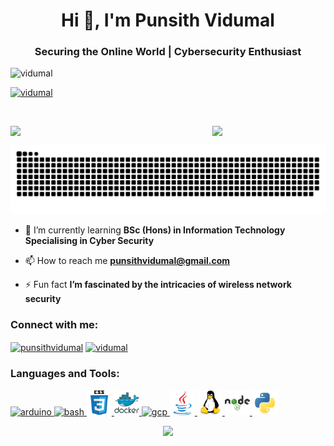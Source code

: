 <h1 align="center">Hi 👋, I'm Punsith Vidumal</h1>
<h3 align="center">Securing the Online World | Cybersecurity Enthusiast</h3>

<p align="left"> <img src="https://komarev.com/ghpvc/?username=vidumal&label=Profile%20views&color=0e75b6&style=flat" alt="vidumal" /> </p>

<p align="left"> <a href="https://github.com/ryo-ma/github-profile-trophy"><img src="https://github-profile-trophy.vercel.app/?username=vidumal" alt="vidumal" /></a> </p>

<p align="left"> <a href="https://twitter.com/" target="blank"><img src="https://img.shields.io/twitter/follow/?logo=twitter&style=for-the-badge" alt="" /></a> </p>


<img align="left" src="https://github-readme-streak-stats.herokuapp.com/?user=Vidumal&theme=aura&hide_border=true" width="50%" />
<img align="right" src="https://github-readme-stats.vercel.app/api/top-langs/?username=Vidumal&theme=aura&hide_border=true&include_all_commits=true&count_private=true&layout=compact" width="36%" /> </br>

![snake gif](https://github.com/Vidumal/Vidumal/blob/output/github-snake-dark.svg)
- 🌱 I’m currently learning **BSc (Hons) in Information Technology Specialising in Cyber Security**

- 📫 How to reach me **punsithvidumal@gmail.com**

- ⚡ Fun fact **I’m fascinated by the intricacies of wireless network security**

<h3 align="left">Connect with me:</h3>
<p align="left">
<a href="https://linkedin.com/in/punsithvidumal" target="blank"><img align="center" src="https://raw.githubusercontent.com/rahuldkjain/github-profile-readme-generator/master/src/images/icons/Social/linked-in-alt.svg" alt="punsithvidumal" height="30" width="40" /></a>
<a href="https://discord.gg/vidumal" target="blank"><img align="center" src="https://raw.githubusercontent.com/rahuldkjain/github-profile-readme-generator/master/src/images/icons/Social/discord.svg" alt="vidumal" height="30" width="40" /></a>
</p>

<h3 align="left">Languages and Tools:</h3>
<p align="left"> <a href="https://www.arduino.cc/" target="_blank" rel="noreferrer"> <img src="https://cdn.worldvectorlogo.com/logos/arduino-1.svg" alt="arduino" width="40" height="40"/> </a> <a href="https://www.gnu.org/software/bash/" target="_blank" rel="noreferrer"> <img src="https://www.vectorlogo.zone/logos/gnu_bash/gnu_bash-icon.svg" alt="bash" width="40" height="40"/> </a> <a href="https://www.w3schools.com/css/" target="_blank" rel="noreferrer"> <img src="https://raw.githubusercontent.com/devicons/devicon/master/icons/css3/css3-original-wordmark.svg" alt="css3" width="40" height="40"/> </a> <a href="https://www.docker.com/" target="_blank" rel="noreferrer"> <img src="https://raw.githubusercontent.com/devicons/devicon/master/icons/docker/docker-original-wordmark.svg" alt="docker" width="40" height="40"/> </a> <a href="https://cloud.google.com" target="_blank" rel="noreferrer"> <img src="https://www.vectorlogo.zone/logos/google_cloud/google_cloud-icon.svg" alt="gcp" width="40" height="40"/> </a> <a href="https://www.java.com" target="_blank" rel="noreferrer"> <img src="https://raw.githubusercontent.com/devicons/devicon/master/icons/java/java-original.svg" alt="java" width="40" height="40"/> </a> <a href="https://www.linux.org/" target="_blank" rel="noreferrer"> <img src="https://raw.githubusercontent.com/devicons/devicon/master/icons/linux/linux-original.svg" alt="linux" width="40" height="40"/> </a> <a href="https://nodejs.org" target="_blank" rel="noreferrer"> <img src="https://raw.githubusercontent.com/devicons/devicon/master/icons/nodejs/nodejs-original-wordmark.svg" alt="nodejs" width="40" height="40"/> </a> <a href="https://www.python.org" target="_blank" rel="noreferrer"> <img src="https://raw.githubusercontent.com/devicons/devicon/master/icons/python/python-original.svg" alt="python" width="40" height="40"/> </a> </p>


<center> <a href="https://visitcount.itsvg.in">
  <img src="https://visitcount.itsvg.in/api?id=Vidumal&label=Profile%20Views&color=8&pretty=true" />
</a>
</center>






